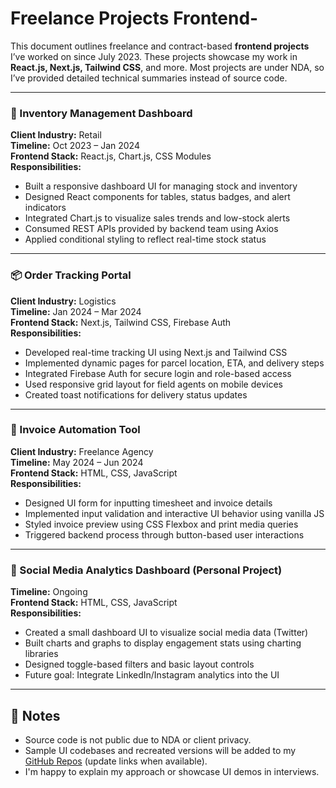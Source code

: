 # Freelance Projects Frontend-

This document outlines freelance and contract-based **frontend projects** I’ve worked on since July 2023. These projects showcase my work in **React.js, Next.js, Tailwind CSS**, and more. Most projects are under NDA, so I’ve provided detailed technical summaries instead of source code.

---

### 🛒 Inventory Management Dashboard  
**Client Industry:** Retail  
**Timeline:** Oct 2023 – Jan 2024  
**Frontend Stack:** React.js, Chart.js, CSS Modules  
**Responsibilities:**
- Built a responsive dashboard UI for managing stock and inventory
- Designed React components for tables, status badges, and alert indicators
- Integrated Chart.js to visualize sales trends and low-stock alerts
- Consumed REST APIs provided by backend team using Axios
- Applied conditional styling to reflect real-time stock status

---

### 📦 Order Tracking Portal  
**Client Industry:** Logistics  
**Timeline:** Jan 2024 – Mar 2024  
**Frontend Stack:** Next.js, Tailwind CSS, Firebase Auth  
**Responsibilities:**
- Developed real-time tracking UI using Next.js and Tailwind CSS
- Implemented dynamic pages for parcel location, ETA, and delivery steps
- Integrated Firebase Auth for secure login and role-based access
- Used responsive grid layout for field agents on mobile devices
- Created toast notifications for delivery status updates

---

### 🧾 Invoice Automation Tool  
**Client Industry:** Freelance Agency  
**Timeline:** May 2024 – Jun 2024  
**Frontend Stack:** HTML, CSS, JavaScript  
**Responsibilities:**
- Designed UI form for inputting timesheet and invoice details
- Implemented input validation and interactive UI behavior using vanilla JS
- Styled invoice preview using CSS Flexbox and print media queries
- Triggered backend process through button-based user interactions

---

### 💬 Social Media Analytics Dashboard (Personal Project)  
**Timeline:** Ongoing  
**Frontend Stack:** HTML, CSS, JavaScript  
**Responsibilities:**
- Created a small dashboard UI to visualize social media data (Twitter)
- Built charts and graphs to display engagement stats using charting libraries
- Designed toggle-based filters and basic layout controls
- Future goal: Integrate LinkedIn/Instagram analytics into the UI

---

## 🔗 Notes
- Source code is not public due to NDA or client privacy.
- Sample UI codebases and recreated versions will be added to my [GitHub Repos](#) (update links when available).
- I'm happy to explain my approach or showcase UI demos in interviews.
